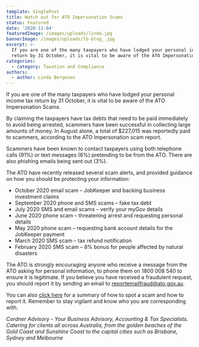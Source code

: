```yaml
---
template: SinglePost
title: Watch out for ATO Impersonation Scams
status: Featured
date: '2020-11-04'
featuredImage: /images/uploads/linda.jpg
bannerImage: /images/uploads/lb-blog_.jpg
excerpt: >-
  If you are one of the many taxpayers who have lodged your personal income tax
  return by 31 October, it is vital to be aware of the ATO Impersonation Scams. 
categories:
  - category: Taxation and Compliance
authors:
  - author: Linda Bergesen
---
```

If you are one of the many taxpayers who have lodged your personal income tax return by 31 October, it is vital to be aware of the ATO Impersonation Scams. 

By claiming the taxpayers have tax debts that need to be paid immediately to avoid being arrested, scammers have been successful in collecting large amounts of money. In August alone, a total of $227,015 was reportedly paid to scammers, according to the ATO Impersonation scam report. 

Scammers have been known to contact taxpayers using both telephone calls (91%) or text messages (6%) pretending to be from the ATO. There are also phishing emails being sent out (3%).

The ATO have recently released several scam alerts, and provided guidance on how you should be protecting your information:

* October 2020 email scam – JobKeeper and backing business investment claims
* September 2020 phone and SMS scams – fake tax debt
* July 2020 SMS and email scams – verify your myGov details
* June 2020 phone scam – threatening arrest and requesting personal details
* May 2020 phone scam – requesting bank account details for the JobKeeper payment
* March 2020 SMS scam – tax refund notification
* February 2020 SMS scam – 8% bonus for people affected by natural disasters

The ATO is strongly encouraging anyone who receive a message from the ATO asking for personal information, to phone them on 1800 008 540 to ensure it is legitimate. If you believe you have received a fraudulent request, you should report it by sending an email to reportemailfraud@ato.gov.au. 

You can also [click here](https://www.ato.gov.au/General/Online-services/Identity-security/Verify-or-report-a-scam/?=QC53447_Link1) for a summary of how to spot a scam and how to report it. Remember to stay vigilant and know who you are corresponding with. 

_Cordner Advisory - Your Business Advisory, Accounting & Tax Specialists. Catering for clients all across Australia, from the golden beaches of the Gold Coast and Sunshine Coast to the capital cities such as Brisbane, Sydney and Melbourne_
